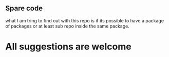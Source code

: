 ## Spare code

what I am tring to find out with this repo is if its possible
to have a package of packages or at least sub repo inside
the same package.

# All suggestions are welcome